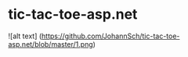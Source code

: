 # tic-tac-toe-asp.net

![alt text] (https://github.com/JohannSch/tic-tac-toe-asp.net/blob/master/1.png)
